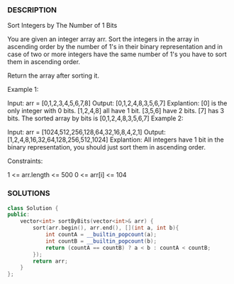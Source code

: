 ### DESCRIPTION

Sort Integers by The Number of 1 Bits

You are given an integer array arr. Sort the integers in the array in ascending order by the number of 1's in their binary representation and in case of two or more integers have the same number of 1's you have to sort them in ascending order.

Return the array after sorting it.

 

Example 1:

Input: arr = [0,1,2,3,4,5,6,7,8]
Output: [0,1,2,4,8,3,5,6,7]
Explantion: [0] is the only integer with 0 bits.
[1,2,4,8] all have 1 bit.
[3,5,6] have 2 bits.
[7] has 3 bits.
The sorted array by bits is [0,1,2,4,8,3,5,6,7]
Example 2:

Input: arr = [1024,512,256,128,64,32,16,8,4,2,1]
Output: [1,2,4,8,16,32,64,128,256,512,1024]
Explantion: All integers have 1 bit in the binary representation, you should just sort them in ascending order.
 

Constraints:

1 <= arr.length <= 500
0 <= arr[i] <= 104


### SOLUTIONS

```c++
class Solution {
public:
    vector<int> sortByBits(vector<int>& arr) {
        sort(arr.begin(), arr.end(), [](int a, int b){
            int countA = __builtin_popcount(a);
            int countB = __builtin_popcount(b);
            return (countA == countB) ? a < b : countA < countB;
        });
        return arr;
    }
};
```
